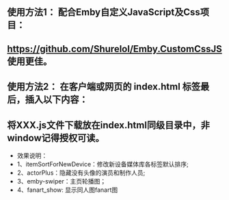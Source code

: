 ## 使用方法1： 配合Emby自定义JavaScript及Css项目：
## https://github.com/Shurelol/Emby.CustomCssJS 使用更佳。
## 使用方法2： 在客户端或网页的 index.html <body></body> 标签最后，插入以下内容：
## <script type="text/javascript" src="XXX.js"></script> 
## 将XXX.js文件下载放在index.html同级目录中，非window记得授权可读。

- 效果说明：
- 1、itemSortForNewDevice：修改新设备媒体库各标签默认排序;
- 2、actorPlus：隐藏没有头像的演员和制作人员;
- 3、emby-swiper：主页轮播图；
- 4、fanart_show: 显示同人图fanart图
